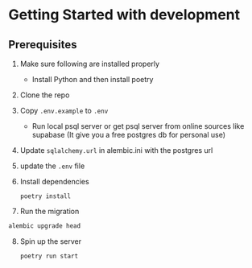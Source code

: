 # Getting Started with development

## Prerequisites
1. Make sure following are installed properly
    - Install Python and then install poetry

2. Clone the repo

3. Copy `.env.example` to `.env`
    - Run local psql server or get psql server from online sources like supabase (It give you a free postgres db for personal use)
4. Update `sqlalchemy.url` in alembic.ini with the postgres url

5. update the `.env` file

6. Install dependencies
    ```shell 
    poetry install
    ```
7. Run the migration
```bash
alembic upgrade head
```

8. Spin up the server
    ```shell
    poetry run start
    ```
